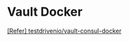 
# Vault Docker

[[Refer] testdrivenio/vault-consul-docker](https://github.com/testdrivenio/vault-consul-docker/blob/master/docker-compose.yml)
